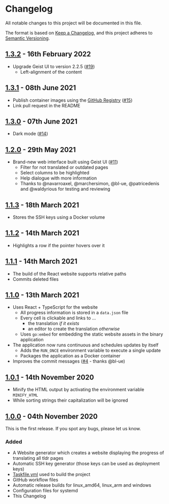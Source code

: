 # Changelog
All notable changes to this project will be documented in this file.

The format is based on [Keep a Changelog](https://keepachangelog.com/en/1.0.0/),
and this project adheres to [Semantic Versioning](https://semver.org/spec/v2.0.0.html).

## [1.3.2] - 16th February 2022
- Upgrade Geist UI to version 2.2.5 ([#19](https://github.com/LukWebsForge/TldrProgress/pull/19))
  - Left-alignment of the content

## [1.3.1] - 08th June 2021
- Publish container images using the 
  [GitHub Registry](https://docs.github.com/en/packages/working-with-a-github-packages-registry/working-with-the-container-registry) 
  ([#15](https://github.com/LukWebsForge/TldrProgress/pull/15))
- Link pull request in the README

## [1.3.0] - 07th June 2021
- Dark mode ([#14](https://github.com/LukWebsForge/TldrProgress/pull/14))

## [1.2.0] - 29th May 2021
- Brand-new web interface built using Geist UI ([#11](https://github.com/LukWebsForge/TldrProgress/pull/11))
  - Filter for not translated or outdated pages
  - Select columns to be highlighted
  - Help dialogue with more information
  - Thanks to @navarroaxel, @marchersimon, @bl-ue, @patricedenis and @waldyrious for testing and reviewing

## [1.1.3] - 18th March 2021
- Stores the SSH keys using a Docker volume

## [1.1.2] - 14th March 2021
- Highlights a row if the pointer hovers over it

## [1.1.1] - 14th March 2021
- The build of the React website supports relative paths
- Commits deleted files

## [1.1.0] - 13th March 2021
- Uses React + TypeScript for the website
  - All progress information is stored in a `data.json` file
  - Every cell is clickable and links to ...
    * the translation *if it exists*
    * an editor to create the translation *otherwise*
  - Uses `go:embed` for embedding the static website assets in the binary application
- The application now runs continuous and schedules updates by itself
  - Adds the `RUN_ONCE` environment variable to execute a single update
  - Packages the application as a Docker container
- Improves the commit messages ([#4](https://github.com/LukWebsForge/TldrProgress/pull/4) - thanks @bl-ue)

## [1.0.1] - 14th November 2020
- Minify the HTML output by activating the environment variable `MINIFY_HTML`
- While sorting strings their capitalization will be ignored 

## [1.0.0] - 04th November 2020
This is the first release. If you spot any bugs, please let us know.

### Added
- A Website generator which creates a website displaying the progress of translating all tldr pages
- Automatic SSH key generator (those keys can be used as deployment keys)
- [Taskfile.yml](https://taskfile.dev/#/) used to build the project
- GitHub workflow files
- Automatic release builds for linux_amd64, linux_arm and windows
- Configuration files for systemd
- This Changelog  

[Unreleased]: https://github.com/LukWebsForge/TldrProgress/compare/v1.3.2...HEAD
[1.3.2]: https://github.com/LukWebsForge/TldrProgress/releases/tag/v1.3.2
[1.3.1]: https://github.com/LukWebsForge/TldrProgress/releases/tag/v1.3.1
[1.3.0]: https://github.com/LukWebsForge/TldrProgress/releases/tag/v1.3.0
[1.2.0]: https://github.com/LukWebsForge/TldrProgress/releases/tag/v1.2.0
[1.1.3]: https://github.com/LukWebsForge/TldrProgress/releases/tag/v1.1.3
[1.1.2]: https://github.com/LukWebsForge/TldrProgress/releases/tag/v1.1.2
[1.1.1]: https://github.com/LukWebsForge/TldrProgress/releases/tag/v1.1.1
[1.1.0]: https://github.com/LukWebsForge/TldrProgress/releases/tag/v1.1.0
[1.0.1]: https://github.com/LukWebsForge/TldrProgress/releases/tag/v1.0.1
[1.0.0]: https://github.com/LukWebsForge/TldrProgress/releases/tag/v1.0.0
